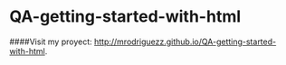 # QA-getting-started-with-html
####Visit my proyect: http://mrodriguezz.github.io/QA-getting-started-with-html.

